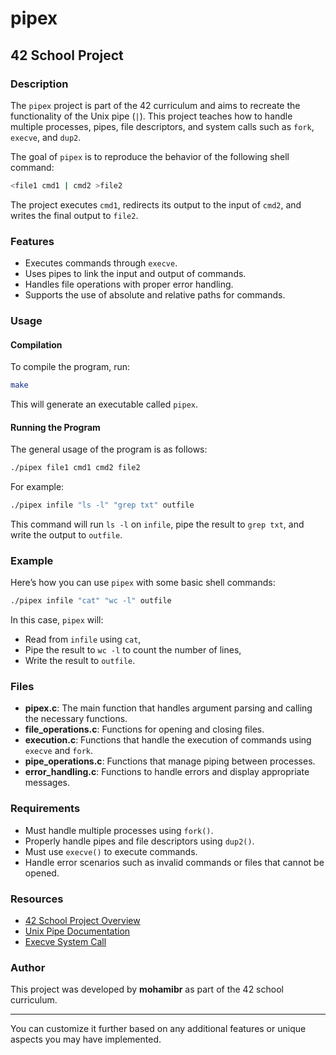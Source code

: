# pipex

## 42 School Project

### Description

The `pipex` project is part of the 42 curriculum and aims to recreate the functionality of the Unix pipe (`|`). This project teaches how to handle multiple processes, pipes, file descriptors, and system calls such as `fork`, `execve`, and `dup2`.

The goal of `pipex` is to reproduce the behavior of the following shell command:
```bash
<file1 cmd1 | cmd2 >file2
```

The project executes `cmd1`, redirects its output to the input of `cmd2`, and writes the final output to `file2`. 

### Features

- Executes commands through `execve`.
- Uses pipes to link the input and output of commands.
- Handles file operations with proper error handling.
- Supports the use of absolute and relative paths for commands.

### Usage

#### Compilation
To compile the program, run:
```bash
make
```

This will generate an executable called `pipex`.

#### Running the Program
The general usage of the program is as follows:
```bash
./pipex file1 cmd1 cmd2 file2
```

For example:
```bash
./pipex infile "ls -l" "grep txt" outfile
```

This command will run `ls -l` on `infile`, pipe the result to `grep txt`, and write the output to `outfile`.

### Example

Here’s how you can use `pipex` with some basic shell commands:

```bash
./pipex infile "cat" "wc -l" outfile
```

In this case, `pipex` will:
- Read from `infile` using `cat`,
- Pipe the result to `wc -l` to count the number of lines,
- Write the result to `outfile`.

### Files

- **pipex.c**: The main function that handles argument parsing and calling the necessary functions.
- **file_operations.c**: Functions for opening and closing files.
- **execution.c**: Functions that handle the execution of commands using `execve` and `fork`.
- **pipe_operations.c**: Functions that manage piping between processes.
- **error_handling.c**: Functions to handle errors and display appropriate messages.

### Requirements

- Must handle multiple processes using `fork()`.
- Properly handle pipes and file descriptors using `dup2()`.
- Must use `execve()` to execute commands.
- Handle error scenarios such as invalid commands or files that cannot be opened.

### Resources

- [42 School Project Overview](https://42.fr/en/homepage/)
- [Unix Pipe Documentation](https://man7.org/linux/man-pages/man2/pipe.2.html)
- [Execve System Call](https://man7.org/linux/man-pages/man2/execve.2.html)

### Author

This project was developed by **mohamibr** as part of the 42 school curriculum.

---

You can customize it further based on any additional features or unique aspects you may have implemented.
